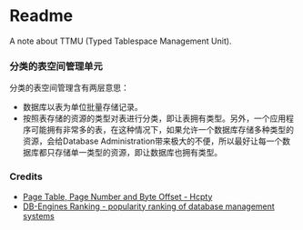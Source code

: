 # Readme
A note about TTMU (Typed Tablespace Management Unit).

### 分类的表空间管理单元

分类的表空间管理含有两层意思：
- 数据库以表为单位批量存储记录。
- 按照表存储的资源的类型对表进行分类，即让表拥有类型。另外，一个应用程序可能拥有非常多的表，在这种情况下，如果允许一个数据库存储多种类型的资源，会给Database Administration带来极大的不便，所以最好让每一个数据库都只存储单一类型的资源，即让数据库也拥有类型。

### Credits
- [Page Table, Page Number and Byte Offset - Hcpty](https://github.com/hcpty/page-table-page-number-and-byte-offset)
- [DB-Engines Ranking - popularity ranking of database management systems](https://db-engines.com/en/ranking)
